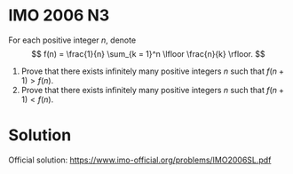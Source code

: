 # IMO 2006 N3

For each positive integer $n$, denote
$$ f(n) = \frac{1}{n} \sum_{k = 1}^n \lfloor \frac{n}{k} \rfloor. $$
1. Prove that there exists infinitely many positive integers $n$ such that $f(n + 1) > f(n)$.
2. Prove that there exists infinitely many positive integers $n$ such that $f(n + 1) < f(n)$.



# Solution

Official solution: <https://www.imo-official.org/problems/IMO2006SL.pdf>

